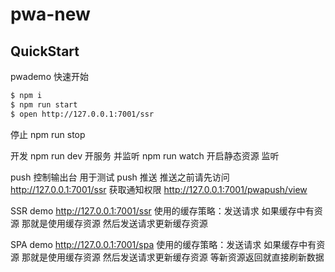 # pwa-new



## QuickStart



pwademo 快速开始

```bash
$ npm i
$ npm run start
$ open http://127.0.0.1:7001/ssr
```

停止 
npm run stop 

开发
npm run dev 开服务 并监听
npm run watch 开启静态资源 监听

push 控制输出台 用于测试 push 推送 推送之前请先访问 http://127.0.0.1:7001/ssr 获取通知权限
http://127.0.0.1:7001/pwapush/view

SSR demo
http://127.0.0.1:7001/ssr
使用的缓存策略：发送请求 如果缓存中有资源 那就是使用缓存资源 然后发送请求更新缓存资源

SPA demo
http://127.0.0.1:7001/spa
使用的缓存策略：发送请求 如果缓存中有资源 那就是使用缓存资源 然后发送请求更新缓存资源 等新资源返回就直接刷新数据